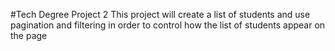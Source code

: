 #Tech Degree Project 2
This project will create a list of students and use pagination and filtering in order to control how the list of students appear on the page